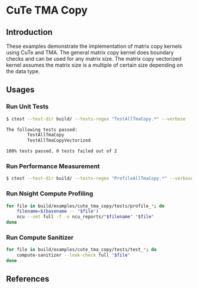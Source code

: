 # CuTe TMA Copy

## Introduction

These examples demonstrate the implementation of matrix copy kernels using CuTe and TMA. The general matrix copy kernel does boundary checks and can be used for any matrix size. The matrix copy vectorized kernel assumes the matrix size is a multiple of certain size depending on the data type.

## Usages

### Run Unit Tests

```bash
$ ctest --test-dir build/ --tests-regex "TestAllTmaCopy.*" --verbose

The following tests passed:
        TestAllTmaCopy
        TestAllTmaCopyVectorized

100% tests passed, 0 tests failed out of 2
```

### Run Performance Measurement

```bash
$ ctest --test-dir build/ --tests-regex "ProfileAllTmaCopy.*" --verbose
```

### Run Nsight Compute Profiling

```bash
for file in build/examples/cute_tma_copy/tests/profile_*; do
    filename=$(basename -- "$file")
    ncu --set full -f -o ncu_reports/"$filename" "$file"
done
```

### Run Compute Sanitizer

```bash
for file in build/examples/cute_tma_copy/tests/test_*; do
    compute-sanitizer --leak-check full "$file"
done
```

## References
